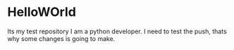 # HelloWOrld
Its my test repository
I am a python developer.
I need to test the push, thats why some changes is going to make.
